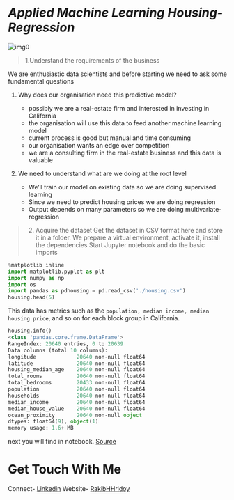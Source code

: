 # *Applied Machine Learning Housing- Regression*

![img0](https://miro.medium.com/max/566/1*Zm2Hu724W6UQCVWWQe7afg.jpeg)


>1.Understand the requirements of the business

We are enthusiastic data scientists and before starting we need to ask some fundamental questions

 1. Why does our organisation need this predictive model?

    * possibly we are a real-estate firm and interested in investing in California
    * the organisation will use this data to feed another machine learning model
    * current process is good but manual and time consuming
    * our organisation wants an edge over competition
    * we are a consulting firm in the real-estate business and this data is valuable

2. We need to understand what are we doing at the root level

    * We’ll train our model on existing data so we are doing supervised learning
    * Since we need to predict housing prices we are doing regression
    * Output depends on many parameters so we are doing multivariate-regression

>2. Acquire the dataset
Get the dataset in CSV format here and store it in a folder. We prepare a virtual environment, activate it, install the dependencies
Start Jupyter notebook and do the basic imports
```python
%matplotlib inline
import matplotlib.pyplot as plt
import numpy as np
import os
import pandas as pdhousing = pd.read_csv('./housing.csv')
housing.head(5)
```

This data has metrics such as the ```population, median income, median housing price```, and so on for each block group in California.

```python
housing.info()
<class 'pandas.core.frame.DataFrame'>
RangeIndex: 20640 entries, 0 to 20639
Data columns (total 10 columns):
longitude             20640 non-null float64
latitude              20640 non-null float64
housing_median_age    20640 non-null float64
total_rooms           20640 non-null float64
total_bedrooms        20433 non-null float64
population            20640 non-null float64
households            20640 non-null float64
median_income         20640 non-null float64
median_house_value    20640 non-null float64
ocean_proximity       20640 non-null object
dtypes: float64(9), object(1)
memory usage: 1.6+ MB
```
next you will find in notebook. 
[Source](https://medium.com/@gurupratap.matharu/end-to-end-machine-learning-project-on-predicting-housing-prices-using-regression-7ab7832840ab)

# Get Touch With Me
Connect- [Linkedin](https://linkedin.com/in/rakibhhridoy)
Website- [RakibHHridoy](https://rakibhhridoy.github.io)


 
